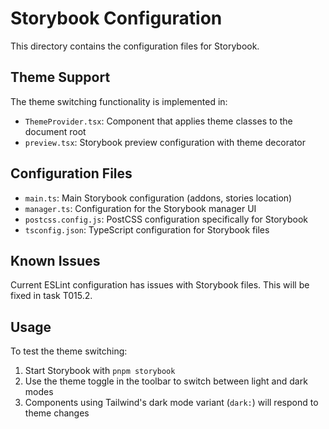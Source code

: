 # Storybook Configuration

This directory contains the configuration files for Storybook.

## Theme Support

The theme switching functionality is implemented in:

- `ThemeProvider.tsx`: Component that applies theme classes to the document root
- `preview.tsx`: Storybook preview configuration with theme decorator

## Configuration Files

- `main.ts`: Main Storybook configuration (addons, stories location)
- `manager.ts`: Configuration for the Storybook manager UI
- `postcss.config.js`: PostCSS configuration specifically for Storybook
- `tsconfig.json`: TypeScript configuration for Storybook files

## Known Issues

Current ESLint configuration has issues with Storybook files. This will be fixed in task T015.2.

## Usage

To test the theme switching:

1. Start Storybook with `pnpm storybook`
2. Use the theme toggle in the toolbar to switch between light and dark modes
3. Components using Tailwind's dark mode variant (`dark:`) will respond to theme changes
